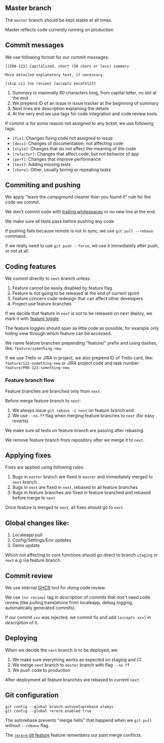 ## Master branch

The `master` branch should be kept stable at all times.

Master reflects code currently running on production.

## Commit messages

We use following format for our commit messages:

```
[JIRA-123] Capitalized, short (50 chars or less) summary

More detailed explanatory text, if necessary.

[skip ci] [no review] [accepts eecafe123]
```

1. Summary is maximally 80 characters long, from capital letter, no dot at the end
2. We prepend ID of an issue in issue tracker at the beginning of summary
3. Next lines are description explaining the details
4. At the very end we use tags for code integration and code review tools.

If commit is for some reason not assigned to any ticket, we use following tags:

* `[fix]`: Changes fixing code not assigned to issue
* `[docs]`: Changes of documentation, not affecting code
* `[style]`: Changes that do not affect the meaning of the code
* `[refactor]`: Changes that affect code, but not behavior of app
* `[perf]`: Changes that improve performance
* `[test]`: Adding missing tests
* `[chore]`: Other, usually boring or repeating tasks

## Commiting and pushing

We apply "leave the campground cleaner than you found it" rule for the code we commit.

We don't commit code with [trailing whitespaces](https://gist.github.com/4451806) or no new line at the end.

We make sure all tests pass before pushing any code.

If pushing fails because remote is not in sync, we use `git pull --rebase` command.

If we really need to use `git push --force`, we use it immediately after push, or not at all.

## Coding features

We commit directly to `next` branch unless:

1. Feature cannot be easily disabled by feature flag
2. Feature is not going to be released at the end of current sprint
3. Feature concern code redesign that can affect other developers
4. Project use feature branches

If we decide that feature in `next` is not to be released on next deploy, we mark it with [feature toggle](http://martinfowler.com/bliki/FeatureToggle.html)

The feature toggles should span as little code as possible, for example only hiding view through which feature can be accessed.

We name feature branches prepending "feature/" prefix and using dashes, like: `feature/something-new`.

If we use Trello or JIRA in project, we also prepend ID of Trello card, like: `feature/123-something-new` or JIRA project code and task number `feature/PRO-123-something-new`

### Feature branch flow

Feature branches are branched only from `next`.

Before merge feature branch to `next`:

1. We always issue `git rebase -i next` on feature branch and
2. We use `--no-ff` flag when merging feature branches to `next` (for easy reverts).

We make sure all tests on feature branch are passing after rebasing.

We remove feature branch from repository after we merge it to `next`.

## Applying fixes

Fixes are applied using following rules:

1. Bugs in `master` branch are fixed in `master` and immediately merged to `next` branch.
2. Bugs in `next` are fixed in `next`, rebased to all feature branches
3. Bugs in feature branches are fixed in feature branched and rebased before merge to `next`

Once feature is merged to `next`, all fixes should go to `next`.

## Global changes like:

1. Localeapp pull
2. Config/Settings/Env updates
3. Gems update

Which not affecting to core functions should go direct to branch `staging` or `next` e.g via feature branch.

## Commit review

We use internal [GHCR](https://github.com/monterail/ghcr) tool for doing code review.

We use `[no review]` tag in *description* of commits that don't need code review
(like pulling translations from localeapp, debug logging, automatically generated commits).

If our commit `xxx` was rejected, we commit fix and add `[accepts xxx]` in *description* of it.

## Deploying

When we decide the `next` branch is to be deployed, we:

1. We make sure everything works as expected on staging and CI
2. We merge `next` branch to `master` branch with flag `--no-ff`
3. We push code to production

After deployment all feature branches are rebased to current `next`.

## Git configuration

```
git config --global branch.autosetuprebase always
git config --global rerere.enabled true
```

The autorebase prevents "merge hells" that happend when we `git pull` without `--rebase` flag.

The [`rerere` git feature](http://git-scm.com/2010/03/08/rerere.html) feature remembers our past merge conflicts.
